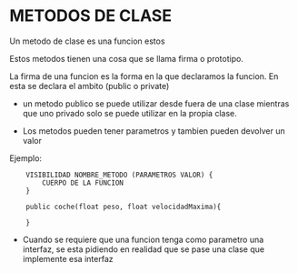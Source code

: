 # METODOS DE CLASE

Un metodo de clase es una funcion
estos 

Estos metodos tienen una cosa que se llama firma o prototipo.

La firma de una funcion es la forma en la que declaramos la funcion. En esta se declara el ambito (public o private) 

- un metodo publico se puede utilizar desde fuera de una clase mientras que uno privado solo se puede utilizar en la propia clase.

- Los metodos pueden tener parametros
y tambien pueden devolver un valor

Ejemplo:

		VISIBILIDAD NOMBRE_METODO (PARAMETROS VALOR) {
			CUERPO DE LA FUNCION
		}	
		
		public coche(float peso, float velocidadMaxima){
			
		}


- Cuando se requiere que una funcion tenga como parametro una interfaz, se esta pidiendo en realidad que se pase una clase que implemente esa interfaz
